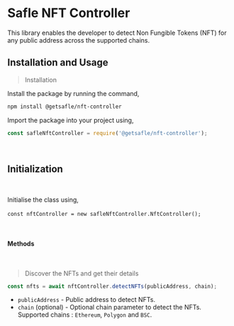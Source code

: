 # **Safle NFT Controller**

This library enables the developer to detect Non Fungible Tokens (NFT) for any public address across the supported chains.

## **Installation and Usage**

> Installation

Install the package by running the command,

```sh
npm install @getsafle/nft-controller
```

Import the package into your project using,

```js
const safleNftController = require('@getsafle/nft-controller');
```

<br>

## Initialization

<br>

Initialise the class using,

`const nftController = new safleNftController.NftController();` 

<br>

#### Methods

<br>

> Discover the NFTs and get their details

```js
const nfts = await nftController.detectNFTs(publicAddress, chain);
```

* `publicAddress` - Public address to detect NFTs.
* `chain` (optional) - Optional chain parameter to detect the NFTs. Supported chains : `Ethereum`, `Polygon` and `BSC`.

